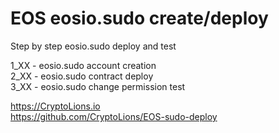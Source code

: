 # EOS eosio.sudo create/deploy  
Step by step eosio.sudo deploy and test  

 1_XX - eosio.sudo account creation  
 2_XX - eosio.sudo contract deploy  
 3_XX - eosio.sudo change permission test  

  
https://CryptoLions.io  
https://github.com/CryptoLions/EOS-sudo-deploy  
